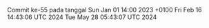 Commit ke-55 pada tanggal Sun Jan 01 14:00 2023 +0100
Fri Feb 16 14:43:06 UTC 2024
Tue May 28 05:43:07 UTC 2024
